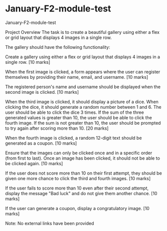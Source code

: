 # January-F2-module-test
January-F2-module-test

Project Overview
The task is to create a beautiful gallery using either a flex or grid layout that displays 4 images in a single row. 

The gallery should have the following functionality:

Create a gallery using either a flex or grid layout that displays 4 images in a single row. [10 marks]

When the first image is clicked, a form appears where the user can register themselves by providing their name, email, and username. [10 marks]

The registered person's name and username should be displayed when the second image is clicked. [10 marks]

When the third image is clicked, it should display a picture of a dice. When clicking the dice, it should generate a random number between 1 and 6. The user should be 
able to click the dice 3 times. If the sum of the three generated values is greater than 10, the user should be able to click the fourth image. If the sum is not greater than 10, the user should be prompted to try again after scoring more than 10. [20 marks]

When the fourth image is clicked, a random 12-digit text should be generated as a coupon. [10 marks]

Ensure that the images can only be clicked once and in a specific order (from first to last). Once an image has been clicked, it should not be able to be clicked again. [10 marks]

If the user does not score more than 10 on their first attempt, they should be given one more chance to click the third and fourth images. [10 marks]

If the user fails to score more than 10 even after their second attempt, display the message "Bad luck" and do not give them another chance. [10 marks]

If the user can generate a coupon, display a congratulatory image. [10 marks]

Note: No external links have been provided
